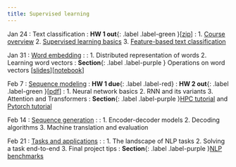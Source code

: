 ```yaml
---
title: Supervised learning 
---
```


Jan 24
: Text classification
  : **HW 1 out**{: .label .label-green }[[zip](https://nyu-cs2590.github.io/spring2023/assignments/hw1.zip)]
: 1. [Course overview](https://nyu-cs2590.github.io/course-material/spring2023/lecture/lec01/overview.pdf)
  2. [Supervised learning basics](https://nyu-cs2590.github.io/course-material/spring2023/lecture/lec01/basic_ml.pdf)
  3. [Feature-based text classification](https://nyu-cs2590.github.io/course-material/spring2023/lecture/lec01/classification.pdf)

Jan 31 
: [Word embedding](https://nyu-cs2590.github.io/course-material/spring2023/lecture/lec02/main-annotated.pdf)
  : 
: 1. Distributed representation of words
  2. Learning word vectors
: **Section**{: .label .label-purple } Operations on word vectors [[slides](https://nyu-cs2590.github.io/course-material/spring2023/section/sec01/slides.pdf)][[notebook](https://nyu-cs2590.github.io/course-material/spring2023/section/sec01/operations_on_word_vectors.ipynb)]

Feb 7 
: [Sequence modeling](#)
  : **HW 1 due**{: .label .label-red}
  : **HW 2 out**{: .label .label-green }[[pdf](#)]
: 1. Neural network basics
  2. RNN and its variants 
  3. Attention and Transformers 
: **Section**{: .label .label-purple }[HPC tutorial](https://nyu-cs2590.github.io/course-material/spring2023/section/sec02/hpc.ipynb) and [Pytorch tutorial](https://nyu-cs2590.github.io/course-material/spring2023/section/sec02/pytorch.ipynb)

Feb 14
: [Sequence generation](#)
  : 
: 1. Encoder-decoder models
  2. Decoding algorithms
  3. Machine translation and evaluation

Feb 21
: [Tasks and applications](#)
  : 
: 1. The landscape of NLP tasks
  2. Solving a task end-to-end
  3. Final project tips 
: **Section**{: .label .label-purple }[NLP benchmarks](#)
